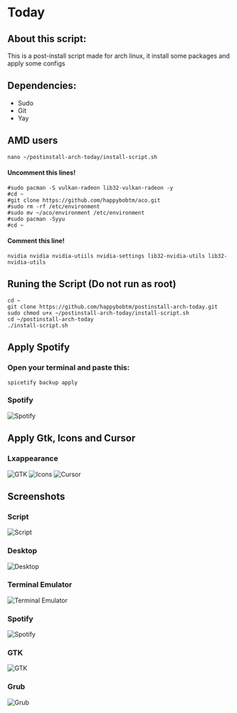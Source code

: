 # Today

## About this script:
This is a post-install script made for arch linux, it install some packages and apply some configs

## Dependencies:
- Sudo
- Git
- Yay

## AMD users
```
nano ~/postinstall-arch-today/install-script.sh
```

#### Uncomment this lines!
```
#sudo pacman -S vulkan-radeon lib32-vulkan-radeon -y
#cd ~
#git clone https://github.com/happybobtm/aco.git
#sudo rm -rf /etc/environment
#sudo mv ~/aco/environment /etc/environment
#sudo pacman -Syyu
#cd ~
```

#### Comment this line!

```
nvidia nvidia nvidia-utiils nvidia-settings lib32-nvidia-utils lib32-nvidia-utils
```

## Runing the Script (Do not run as root)
```
cd ~
git clone https://github.com/happybobtm/postinstall-arch-today.git
sudo chmod u+x ~/postinstall-arch-today/install-script.sh
cd ~/postinstall-arch-today
./install-script.sh
```
## Apply Spotify
### Open your terminal and paste this:
```
spicetify backup apply
```
### Spotify
![Spotify](https://i.imgur.com/laf61zr.png)

## Apply Gtk, Icons and Cursor
### Lxappearance
![GTK](https://i.imgur.com/lDsP3lK.png)
![Icons](https://i.imgur.com/sZIsnfA.png)
![Cursor](https://i.imgur.com/IbxxtWw.png)

## Screenshots
### Script
![Script](https://i.imgur.com/6LoDFg1.png)
### Desktop
![Desktop](https://i.imgur.com/k3jk9lb.png)
### Terminal Emulator
![Terminal Emulator](https://i.imgur.com/UVCmcDL.png)
### Spotify
![Spotify](https://i.imgur.com/laf61zr.png)
### GTK
![GTK](https://i.imgur.com/9m3adLA.png)
### Grub
![Grub](https://i.imgur.com/7LUYwTn.gif)
